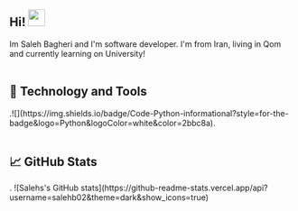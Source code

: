<h2>Hi! <img src="https://raw.githubusercontent.com/MartinHeinz/MartinHeinz/master/wave.gif" width="30px"></h2>
Im Saleh Bagheri and I'm software developer. I'm from Iran, living in Qom and currently learning on University! 
<br><br>
<h2>🔧 Technology and Tools</h2>
.![](https://img.shields.io/badge/Code-Python-informational?style=for-the-badge&logo=Python&logoColor=white&color=2bbc8a).
<br><br>
<h2>📈 GitHub Stats</h2>.
![Salehs's GitHub stats](https://github-readme-stats.vercel.app/api?username=salehb02&theme=dark&show_icons=true)
